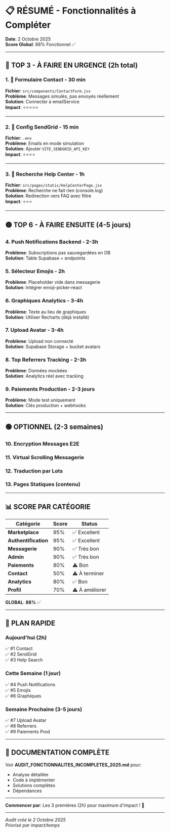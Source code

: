 # 📋 RÉSUMÉ - Fonctionnalités à Compléter

**Date**: 2 Octobre 2025  
**Score Global**: 88% Fonctionnel ✅

---

## 🎯 TOP 3 - À FAIRE EN URGENCE (2h total)

### 1. 🔴 Formulaire Contact - 30 min
**Fichier**: `src/components/ContactForm.jsx`  
**Problème**: Messages simulés, pas envoyés réellement  
**Solution**: Connecter à emailService  
**Impact**: ⭐⭐⭐⭐⭐

---

### 2. 🔴 Config SendGrid - 15 min  
**Fichier**: `.env`  
**Problème**: Emails en mode simulation  
**Solution**: Ajouter `VITE_SENDGRID_API_KEY`  
**Impact**: ⭐⭐⭐⭐

---

### 3. 🔴 Recherche Help Center - 1h
**Fichier**: `src/pages/static/HelpCenterPage.jsx`  
**Problème**: Recherche ne fait rien (console.log)  
**Solution**: Redirection vers FAQ avec filtre  
**Impact**: ⭐⭐⭐

---

## 🟡 TOP 6 - À FAIRE ENSUITE (4-5 jours)

### 4. Push Notifications Backend - 2-3h
**Problème**: Subscriptions pas sauvegardées en DB  
**Solution**: Table Supabase + endpoints

### 5. Sélecteur Emojis - 2h
**Problème**: Placeholder vide dans messagerie  
**Solution**: Intégrer emoji-picker-react

### 6. Graphiques Analytics - 3-4h
**Problème**: Texte au lieu de graphiques  
**Solution**: Utiliser Recharts (déjà installé)

### 7. Upload Avatar - 3-4h
**Problème**: Upload non connecté  
**Solution**: Supabase Storage + bucket avatars

### 8. Top Referrers Tracking - 2-3h
**Problème**: Données mockées  
**Solution**: Analytics réel avec tracking

### 9. Paiements Production - 2-3 jours
**Problème**: Mode test uniquement  
**Solution**: Clés production + webhooks

---

## 🟢 OPTIONNEL (2-3 semaines)

### 10. Encryption Messages E2E
### 11. Virtual Scrolling Messagerie
### 12. Traduction par Lots
### 13. Pages Statiques (contenu)

---

## 📊 SCORE PAR CATÉGORIE

| Catégorie | Score | Status |
|-----------|-------|--------|
| **Marketplace** | 95% | ✅ Excellent |
| **Authentification** | 95% | ✅ Excellent |
| **Messagerie** | 90% | ✅ Très bon |
| **Admin** | 90% | ✅ Très bon |
| **Paiements** | 80% | ⚠️ Bon |
| **Contact** | 50% | ⚠️ À terminer |
| **Analytics** | 80% | ✅ Bon |
| **Profil** | 70% | ⚠️ À améliorer |

**GLOBAL**: **88%** ✅

---

## 🚀 PLAN RAPIDE

### Aujourd'hui (2h)
✅ #1 Contact  
✅ #2 SendGrid  
✅ #3 Help Search

### Cette Semaine (1 jour)
✅ #4 Push Notifications  
✅ #5 Emojis  
✅ #6 Graphiques

### Semaine Prochaine (3-5 jours)
✅ #7 Upload Avatar  
✅ #8 Referrers  
✅ #9 Paiements Prod

---

## 📁 DOCUMENTATION COMPLÈTE

Voir **AUDIT_FONCTIONNALITES_INCOMPLETES_2025.md** pour:
- Analyse détaillée
- Code à implémenter
- Solutions complètes
- Dépendances

---

**Commencer par**: Les 3 premières (2h) pour maximum d'impact ! 🎯

---

*Audit créé le 2 Octobre 2025*  
*Priorisé par impact/temps*
